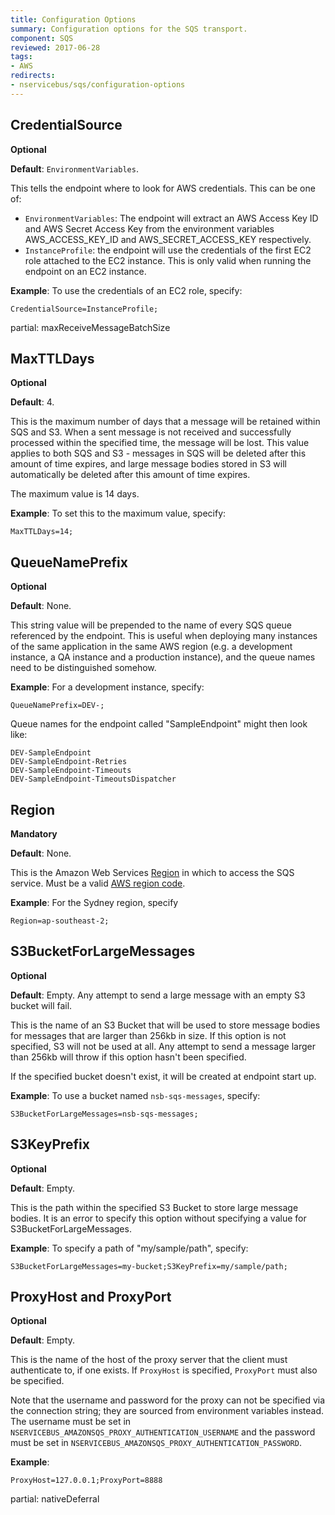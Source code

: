 ```yaml
---
title: Configuration Options
summary: Configuration options for the SQS transport.
component: SQS
reviewed: 2017-06-28
tags:
- AWS
redirects:
- nservicebus/sqs/configuration-options
---
```


## CredentialSource

**Optional**

**Default**: `EnvironmentVariables`.

This tells the endpoint where to look for AWS credentials. This can be one of:

 * `EnvironmentVariables`: The endpoint will extract an AWS Access Key ID and AWS Secret Access Key from the environment variables AWS_ACCESS_KEY_ID and AWS_SECRET_ACCESS_KEY respectively.
 * `InstanceProfile`: the endpoint will use the credentials of the first EC2 role attached to the EC2 instance. This is only valid when running the endpoint on an EC2 instance.

**Example**: To use the credentials of an EC2 role, specify:

```
CredentialSource=InstanceProfile;
```

partial: maxReceiveMessageBatchSize


## MaxTTLDays

**Optional**

**Default**: 4.

This is the maximum number of days that a message will be retained within SQS and S3. When a sent message is not received and successfully processed within the specified time, the message will be lost. This value applies to both SQS and S3 - messages in SQS will be deleted after this amount of time expires, and large message bodies stored in S3 will automatically be deleted after this amount of time expires.

The maximum value is 14 days.

**Example**: To set this to the maximum value, specify:

```
MaxTTLDays=14;
```


## QueueNamePrefix

**Optional**

**Default**: None.

This string value will be prepended to the name of every SQS queue referenced by the endpoint. This is useful when deploying many instances of the same application in the same AWS region (e.g. a development instance, a QA instance and a production instance), and the queue names need to be distinguished somehow.

**Example**: For a development instance, specify:

```
QueueNamePrefix=DEV-;
```

Queue names for the endpoint called "SampleEndpoint" might then look like:

```
DEV-SampleEndpoint
DEV-SampleEndpoint-Retries
DEV-SampleEndpoint-Timeouts
DEV-SampleEndpoint-TimeoutsDispatcher
```


## Region

**Mandatory**

**Default**: None.

This is the Amazon Web Services [Region](http://docs.aws.amazon.com/general/latest/gr/rande.html) in which to access the SQS service. Must be a valid [AWS region code](http://docs.aws.amazon.com/AWSEC2/latest/UserGuide/using-regions-availability-zones.html#concepts-available-regions).

**Example**: For the Sydney region, specify

```
Region=ap-southeast-2;
```


## S3BucketForLargeMessages

**Optional**

**Default**: Empty. Any attempt to send a large message with an empty S3 bucket will fail.

This is the name of an S3 Bucket that will be used to store message bodies for messages that are larger than 256kb in size. If this option is not specified, S3 will not be used at all. Any attempt to send a message larger than 256kb will throw if this option hasn't been specified.

If the specified bucket doesn't exist, it will be created at endpoint start up.

**Example**: To use a bucket named `nsb-sqs-messages`, specify:

```
S3BucketForLargeMessages=nsb-sqs-messages;
```


## S3KeyPrefix

**Optional**

**Default**: Empty.

This is the path within the specified S3 Bucket to store large message bodies. It is an error to specify this option without specifying a value for S3BucketForLargeMessages.

**Example**: To specify a path of "my/sample/path", specify:

```
S3BucketForLargeMessages=my-bucket;S3KeyPrefix=my/sample/path;
```


## ProxyHost and ProxyPort

**Optional**

**Default**: Empty.

This is the name of the host of the proxy server that the client must authenticate to, if one exists. If `ProxyHost` is specified, `ProxyPort` must also be specified.

Note that the username and password for the proxy can not be specified via the connection string; they are sourced from environment variables instead. The username must be set in `NSERVICEBUS_AMAZONSQS_PROXY_AUTHENTICATION_USERNAME` and the password must be set in `NSERVICEBUS_AMAZONSQS_PROXY_AUTHENTICATION_PASSWORD`.

**Example**:

```
ProxyHost=127.0.0.1;ProxyPort=8888
```

partial: nativeDeferral
